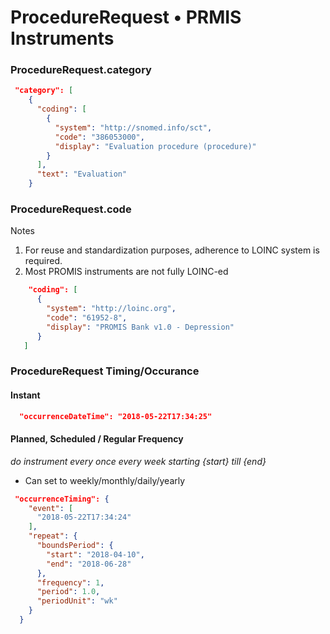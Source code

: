 ProcedureRequest • PRMIS Instruments
====================================

### ProcedureRequest.category

```json
 "category": [
    {
      "coding": [
        {
          "system": "http://snomed.info/sct",
          "code": "386053000",
          "display": "Evaluation procedure (procedure)"
        }
      ],
      "text": "Evaluation"
    }
```


### ProcedureRequest.code

Notes

1. For reuse and standardization purposes, adherence to LOINC system is required. 
2. Most PROMIS instruments are not fully LOINC-ed


```json
    "coding": [
      {
        "system": "http://loinc.org",
        "code": "61952-8",
        "display": "PROMIS Bank v1.0 - Depression"
      }
   ]
```
### ProcedureRequest Timing/Occurance

#### Instant

```json
  "occurrenceDateTime": "2018-05-22T17:34:25"
```


#### Planned, Scheduled / Regular Frequency

_do instrument every once every week starting {start} till {end}_

- Can set to weekly/monthly/daily/yearly

```json
 "occurrenceTiming": {
    "event": [
      "2018-05-22T17:34:24"
    ],
    "repeat": {
      "boundsPeriod": {
        "start": "2018-04-10",
        "end": "2018-06-28"
      },
      "frequency": 1,
      "period": 1.0,
      "periodUnit": "wk"
    }
  }
```

 
